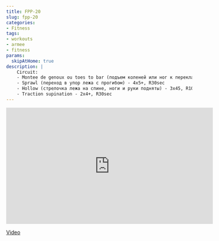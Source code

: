 ```yaml
---
title: FPP-20
slug: fpp-20
categories:
- Fitness
tags:
- workouts
- armee
- fitness
params:
  skipAtHome: true
description: |
    Circuit:
    - Montee de genoux ou toes to bar (подъем коленей или ног к перекладине) - 2x5+, R15sec
    - Sprawl (переход в упор лежа с прогибом) - 4x5+, R30sec
    - Hollow (стрелочка лежа на спине, ноги и руки подняты) - 3x45, R10sec
    - Traction supination - 2x4+, R30sec
---
```

<iframe width="560" height="315" src="https://www.youtube.com/embed/I6eoVQH_pgc?si=jBhDOw-p6brg2JYa" title="YouTube video player" frameborder="0" allow="accelerometer; autoplay; clipboard-write; encrypted-media; gyroscope; picture-in-picture; web-share" allowfullscreen></iframe>

[Video](https://youtu.be/I6eoVQH_pgc?si=jBhDOw-p6brg2JYa)
